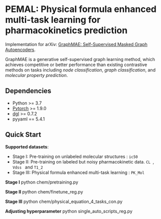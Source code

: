 

<h1> PEMAL: Physical formula enhanced multi-task learning for
pharmacokinetics prediction </h1>


Implementation for arXiv:  [GraphMAE: Self-Supervised Masked Graph Autoencoders](https://arxiv.org/abs/2205.10803).


GraphMAE is a generative self-supervised graph learning method, which achieves competitive or better performance than existing contrastive methods on tasks including *node classification*, *graph classification*, and *molecular property prediction*.




<h2>Dependencies </h2>

* Python >= 3.7
* [Pytorch](https://pytorch.org/) >= 1.9.0 
* [dgl](https://www.dgl.ai/) >= 0.7.2
* pyyaml == 5.4.1


<h2>Quick Start </h2>


**Supported datasets**:

* Stage I: Pre-training on unlabeled molecular structures :  `ic50`
* Stage II: Pre-training on labeled but noisy pharmacokinetic data.   `CL `,  `Vdss ` and  `T1_2 `
* Stage III: Physical formula enhanced multi-task learning :  `PK_Mol `

**Stage I**
python chem/pretraining.py

**Stage II**
python chem/finetune_reg.py

**Stage III**
python chem/physical_equation_4_tasks_con.py

**Adjusting hyperparameter**
python single_auto_scripts_reg.py










